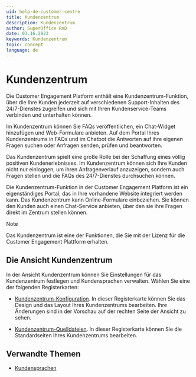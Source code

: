 ```yaml
---
uid: help-de-customer-centre
title: Kundenzentrum
description: Kundenzentrum
author: SuperOffice RnD
date: 03.16.2023
keywords: Kundenzentrum
topic: concept
language: de
---
```


# Kundenzentrum

Die Customer Engagement Platform enthält eine Kundenzentrum-Funktion, über die Ihre Kunden jederzeit auf verschiedenen Support-Inhalten des 24/7-Dienstes zugreifen und sich mit Ihren Kundenservice-Teams verbinden und unterhalten können.

Im Kundenzentrum können Sie FAQs veröffentlichen, ein Chat-Widget hinzufügen und Web-Formulare anbieten. Auf dem Portal Ihres Kundenzentrums in FAQs und im Chatbot die Antworten auf ihre eigenen Fragen suchen oder Anfragen senden, prüfen und beantworten.

Das Kundenzentrum spielt eine große Rolle bei der Schaffung eines völlig positiven Kundenerlebnisses. Im Kundenzentrum können sich Ihre Kunden nicht nur einloggen, um ihren Anfragenverlauf anzuzeigen, sondern auch Fragen stellen und die FAQs des 24/7-Dienstes durchsuchen können.

Die Kundenzentrum-Funktion in der Customer Engagement Platform ist ein eigenständiges Portal, das in Ihre vorhandene Website integriert werden kann. Das Kundenzentrum kann Online-Formulare einbeziehen. Sie können den Kunden auch einen Chat-Service anbieten, über den sie ihre Fragen direkt im Zentrum stellen können.

> [!NOTE]
> Das Kundenzentrum ist eine der Funktionen, die Sie mit der Lizenz für die Customer Engagement Plattform erhalten.

## Die Ansicht Kundenzentrum

In der Ansicht Kundenzentrum können Sie Einstellungen für das Kundenzentrum festlegen und Kundensprachen verwalten. Wählen Sie eine der folgenden Registerkarten:

* [Kundenzentrum-Konfiguration][2]. In dieser Registerkarte können Sie das Design und das Layout Ihres Kundenzentrums bearbeiten. Ihre Änderungen sind in der Vorschau auf der rechten Seite der Ansicht zu sehen.

* [Kundenzentrum-Quelldateien][3]. In dieser Registerkarte können Sie die Standardseiten Ihres Kundenzentrums bearbeiten.

## Verwandte Themen

* [Kundensprachen][1]

<!-- Referenced links -->
[1]: ../../admin/options/learn/custlang/index.md
[2]: config.md
[3]: edit.md

<!-- Referenced images -->
